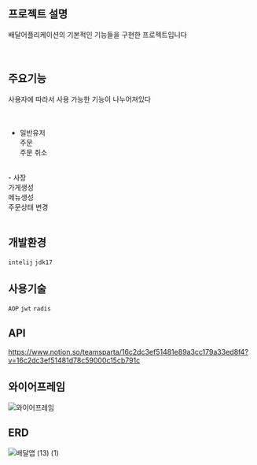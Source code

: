 ## 프로젝트 설명
배달어플리케이션의 기본적인 기능들을 구현한 프로젝트입니다</br>
</br>
</br>
## 주요기능
사용자에 따라서 사용 가능한 기능이 나누어져있다</br>
</br>
</br>
- 일반유저</br>
주문</br>
주문 취소</br>
</br>
- 사장</br>
가게생성</br>
메뉴생성</br>
주문상태 변경</br>
</br>



## 개발환경
```intelij```  ```jdk17``` 


## 사용기술
```AOP```
```jwt```
```radis```


## API
https://www.notion.so/teamsparta/16c2dc3ef51481e89a3cc179a33ed8f4?v=16c2dc3ef51481d78c59000c15cb791c

## 와이어프레임
![와이어프레임](https://github.com/user-attachments/assets/2ef323ee-c35b-4912-8e43-e0fab22dc4b0)


## ERD
![배달앱 (13) (1)](https://github.com/user-attachments/assets/ea149329-d7e1-4075-9e3f-9f0b7f134d50)


  
